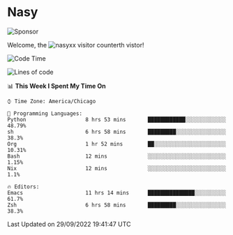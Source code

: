 # Nasy

<!--
<p align="center">
<img height="200" src="https://github-readme-stats.vercel.app/api?username=nasyxx&count_private=true&show_icons=true&theme=dracula&include_all_commits=true"/>
<img height="200" src="https://github-readme-stats.vercel.app/api/top-langs/?username=nasyxx&theme=dracula&hide=html,jupyter+notebook&count_private=true&show_icons=true"/>
</p>

  
----------------
-->

![Sponsor](https://img.shields.io/static/v1.svg?label=Sponsor&message=%E2%9D%A4&logo=GitHub&style=flat&color=pink)
 
Welcome, the ![nasyxx visitor counter](https://count.getloli.com/get/@nasyxx?theme=rule34)th vistor!
 
<!--START_SECTION:waka-->
![Code Time](http://img.shields.io/badge/Code%20Time-2%2C674%20hrs%208%20mins-blue)

![Lines of code](https://img.shields.io/badge/From%20Hello%20World%20I%27ve%20Written-5%20Million%20lines%20of%20code-blue)

📊 **This Week I Spent My Time On** 

```text
⌚︎ Time Zone: America/Chicago

💬 Programming Languages: 
Python                   8 hrs 53 mins       ████████████░░░░░░░░░░░░░   48.79% 
sh                       6 hrs 58 mins       █████████░░░░░░░░░░░░░░░░   38.3% 
Org                      1 hr 52 mins        ██░░░░░░░░░░░░░░░░░░░░░░░   10.31% 
Bash                     12 mins             ░░░░░░░░░░░░░░░░░░░░░░░░░   1.15% 
Nix                      12 mins             ░░░░░░░░░░░░░░░░░░░░░░░░░   1.1%

🔥 Editors: 
Emacs                    11 hrs 14 mins      ███████████████░░░░░░░░░░   61.7% 
Zsh                      6 hrs 58 mins       █████████░░░░░░░░░░░░░░░░   38.3%

```


 Last Updated on 29/09/2022 19:41:47 UTC
<!--END_SECTION:waka-->

<!-- ![visitors](https://visitor-badge.laobi.icu/badge?page_id=nasyxx.nasyxx) -->
